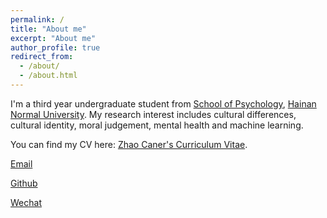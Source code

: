 ```yaml
---
permalink: /
title: "About me"
excerpt: "About me"
author_profile: true
redirect_from: 
  - /about/
  - /about.html
---
```


  I'm a third year undergraduate student from [School of Psychology](https://jykxy.hainnu.edu.cn/), [Hainan Normal University](https://www.hainnu.edu.cn/).
  My research interest includes cultural differences, cultural identity, moral judgement, mental health and machine learning.

  You can find my CV here: [Zhao Caner's Curriculum Vitae](../assets/Curriculum_Vitae.pdf).

  [Email](mailto:1329773200@qq.com)

  [Github](https://github.com/yueliangyueliang345)

  [Wechat](../images/wechat.jpg)
